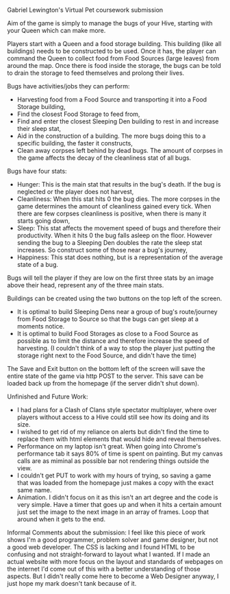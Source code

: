 Gabriel Lewington's Virtual Pet coursework submission

Aim of the game is simply to manage the bugs of your Hive, starting with your Queen which can make more.

Players start with a Queen and a food storage building. This building (like all buildings) needs to be constructed to be used.
Once it has, the player can command the Queen to collect food from Food Sources (large leaves) from around the map.
Once there is food inside the storage, the bugs can be told to drain the storage to feed themselves and prolong their lives.

Bugs have activities/jobs they can perform:
- Harvesting food from a Food Source and transporting it into a Food Storage building,
- Find the closest Food Storage to feed from,
- Find and enter the closest Sleeping Den building to rest in and increase their sleep stat,
- Aid in the construction of a building. The more bugs doing this to a specific building, the faster it constructs,
- Clean away corpses left behind by dead bugs. The amount of corpses in the game affects the decay of the cleanliness stat of all bugs.

Bugs have four stats:
- Hunger: This is the main stat that results in the bug's death. If the bug is neglected or the player does not harvest,
- Cleanliness: When this stat hits 0 the bug dies. The more corpses in the game determines the amount of cleanliness gained every tick. When there are few corpses cleanliness is positive, when there is many it starts going down,
- Sleep: This stat affects the movement speed of bugs and therefore their productivity. When it hits 0 the bug falls asleep on the floor. However sending the bug to a Sleeping Den doubles the rate the sleep stat increases. So construct some of those near a bug's journey,
- Happiness: This stat does nothing, but is a representation of the average state of a bug.

Bugs will tell the player if they are low on the first three stats by an image above their head, represent any of the three main stats.

Buildings can be created using the two buttons on the top left of the screen.
- It is optimal to build Sleeping Dens near a group of bug's route/journey from Food Storage to Source so that the bugs can get sleep at a moments notice.
- It is optimal to build Food Storages as close to a Food Source as possible as to limit the distance and therefore increase the speed of harvesting. (I couldn't think of a way to stop the player just putting the storage right next to the Food Source, and didn't have the time)

The Save and Exit button on the bottom left of the screen will save the entire state of the game via http POST to the server.
This save can be loaded back up from the homepage (if the server didn't shut down).


Unfinished and Future Work:
- I had plans for a Clash of Clans style spectator multiplayer, where over players without access to a Hive could still see how its doing and its size.
- I wished to get rid of my reliance on alerts but didn't find the time to replace them with html elements that would hide and reveal themselves.
- Performance on my laptop isn't great. When going into Chrome's performance tab it says 80% of time is spent on painting. But my canvas calls are as miminal as possible bar not rendering things outside the view.
- I couldn't get PUT to work with my hours of trying, so saving a game that was loaded from the homepage just makes a copy with the exact same name.
- Animation. I didn't focus on it as this isn't an art degree and the code is very simple. Have a timer that goes up and when it hits a certain amount just set the image to the next image in an array of frames. Loop that around when it gets to the end.


Informal Comments about the submission:
I feel like this piece of work shows I'm a good programmer, problem solver and game designer, but not a good web developer. The CSS is lacking and I found HTML to be confusing and not straight-forward to layout what I wanted.
If I made an actual website with more focus on the layout and standards of webpages on the internet I'd come out of this with a better understanding of those aspects.
But I didn't really come here to become a Web Designer anyway, I just hope my mark doesn't tank because of it.

